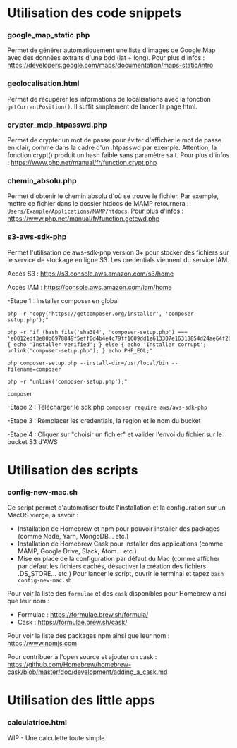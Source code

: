 # Utilisation des code snippets
### google_map_static.php
Permet de générer automatiquement une liste d'images de Google Map avec des données extraits d'une bdd (lat + long). Pour plus d'infos : https://developers.google.com/maps/documentation/maps-static/intro

### geolocalisation.html
Permet de récupérer les informations de localisations avec la fonction `getCurrentPosition()`. Il suffit simplement de lancer la page html.

### crypter_mdp_htpasswd.php
Permet de crypter un mot de passe pour éviter d'afficher le mot de passe en clair, comme dans la cadre d'un .htpasswd par exemple. Attention, la fonction crypt() produit un hash faible sans paramètre salt. Pour plus d'infos : https://www.php.net/manual/fr/function.crypt.php

### chemin_absolu.php
Permet d'obtenir le chemin absolu d'où se trouve le fichier. Par exemple, mettre ce fichier dans le dossier htdocs de MAMP retournera : `Users/Example/Applications/MAMP/htdocs`. Pour plus d'infos : https://www.php.net/manual/fr/function.getcwd.php

### s3-aws-sdk-php
Permet l'utilisation de aws-sdk-php version 3+ pour stocker des fichiers sur le service de stockage en ligne S3. Les credentials viennent du service IAM.

Accès S3 : https://s3.console.aws.amazon.com/s3/home

Accès IAM : https://console.aws.amazon.com/iam/home

-Etape 1 : Installer composer en global
```
php -r "copy('https://getcomposer.org/installer', 'composer-setup.php');"

php -r "if (hash_file('sha384', 'composer-setup.php') === 'e0012edf3e80b6978849f5eff0d4b4e4c79ff1609dd1e613307e16318854d24ae64f26d17af3ef0bf7cfb710ca74755a') { echo 'Installer verified'; } else { echo 'Installer corrupt'; unlink('composer-setup.php'); } echo PHP_EOL;"

php composer-setup.php --install-dir=/usr/local/bin --filename=composer

php -r "unlink('composer-setup.php');"

composer
```
-Etape 2 : Télécharger le sdk php `composer require aws/aws-sdk-php`

-Etape 3 : Remplacer les credentials, la region et le nom du bucket

-Etape 4 : Cliquer sur "choisir un fichier" et valider l'envoi du fichier sur le bucket S3 d'AWS

# Utilisation des scripts
### config-new-mac.sh 
Ce script permet d'automatiser toute l'installation et la configuration sur un MacOS vierge, à savoir :
- Installation de Homebrew et npm pour pouvoir installer des packages (comme Node, Yarn, MongoDB... etc.)
- Installation de Homebrew Cask pour installer des applications (comme MAMP, Google Drive, Slack, Atom... etc.)
- Mise en place de la configuration par défaut du Mac (comme afficher par défaut les fichiers cachés, désactiver la création des fichiers .DS_STORE... etc.)
Pour lancer le script, ouvrir le terminal et tapez `bash config-new-mac.sh`

Pour voir la liste des `formulae` et des `cask` disponibles pour Homebrew ainsi que leur nom : 
- Formulae : https://formulae.brew.sh/formula/ 
- Cask : https://formulae.brew.sh/cask/

Pour voir la liste des packages npm ainsi que leur nom : https://www.npmjs.com

Pour contribuer à l'open source et ajouter un cask : https://github.com/Homebrew/homebrew-cask/blob/master/doc/development/adding_a_cask.md

# Utilisation des little apps
### calculatrice.html
WIP - Une calculette toute simple.
